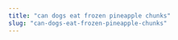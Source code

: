```yaml
---
title: "can dogs eat frozen pineapple chunks"
slug: "can-dogs-eat-frozen-pineapple-chunks"
---
```


